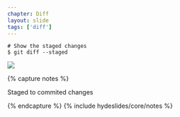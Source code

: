 ```yaml
---
chapter: Diff
layout: slide
tags: ['diff']
---
```


	# Show the staged changes
	$ git diff --staged

<img class="diagram" src="assets/diagrams/git-diff-staged.png">

{% capture notes %}

Staged to commited changes

{% endcapture %}
{% include hydeslides/core/notes %}
